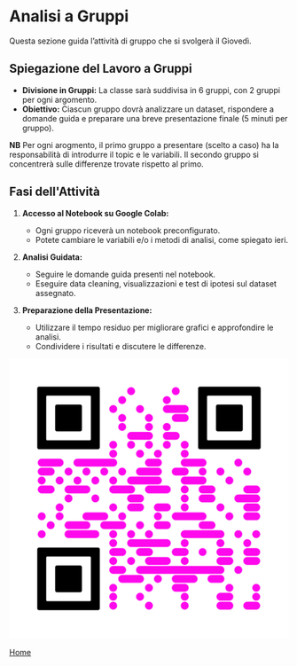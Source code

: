 # Analisi a Gruppi

Questa sezione guida l’attività di gruppo che si svolgerà il Giovedì.

## Spiegazione del Lavoro a Gruppi

- **Divisione in Gruppi:** La classe sarà suddivisa in 6 gruppi, con 2 gruppi per ogni argomento.
- **Obiettivo:** Ciascun gruppo dovrà analizzare un dataset, rispondere a domande guida e preparare una breve presentazione finale (5 minuti per gruppo). 

 **NB** Per ogni arogmento, il primo gruppo a presentare (scelto a caso) ha la responsabilità di introdurre il topic e le variabili. Il secondo gruppo si concentrerà sulle differenze trovate rispetto al primo.

## Fasi dell'Attività

1. **Accesso al Notebook su Google Colab:**
   - Ogni gruppo riceverà un notebook preconfigurato.
   - Potete cambiare le variabili e/o i metodi di analisi, come spiegato ieri.

2. **Analisi Guidata:**
   - Seguire le domande guida presenti nel notebook.
   - Eseguire data cleaning, visualizzazioni e test di ipotesi sul dataset assegnato.

3. **Preparazione della Presentazione:**
   - Utilizzare il tempo residuo per migliorare grafici e approfondire le analisi.
   - Condividere i risultati e discutere le differenze.

![QR Code](./frame.png)

[Home](index.md)
